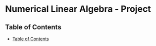 # Numerical Linear Algebra - Project

## Table of Contents

- [Table of Contents](#table-of-contents)